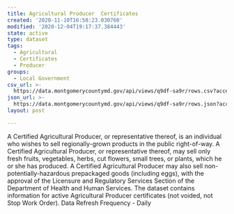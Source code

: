 ```yaml
---
title: Agricultural Producer  Certificates
created: '2020-11-10T16:58:23.030760'
modified: '2020-12-04T19:17:37.384443'
state: active
type: dataset
tags:
  - Agricultural
  - Certificates
  - Producer
groups:
  - Local Government
csv_url: >-
  https://data.montgomerycountymd.gov/api/views/q9df-sa9r/rows.csv?accessType=DOWNLOAD
json_url: >-
  https://data.montgomerycountymd.gov/api/views/q9df-sa9r/rows.json?accessType=DOWNLOAD
layout: post

---
```

A Certified Agricultural Producer, or representative thereof, is an individual who wishes to sell regionally-grown products in the public right-of-way.  A Certified Agricultural Producer, or representative thereof, may sell only fresh fruits, vegetables, herbs, cut flowers, small trees, or plants, which he or she has produced. A Certified Agricultural Producer may also sell non-potentially-hazardous prepackaged goods (including eggs), with the approval of the Licensure and Regulatory Services Section of the Department of Health and Human Services.  The dataset contains information for active Agricultural Producer certificates (not voided, not Stop Work Order).
Data Refresh Frequency - Daily

